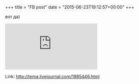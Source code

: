 +++
title = "FB post"
date = "2015-06-23T19:12:57+00:00"
+++

вот да)

![Photo](https://external.xx.fbcdn.net/safe_image.php?d=AQAY-1jgscIN0PVo&w=130&h=130&url=http%3A%2F%2Fl-stat.livejournal.net%2Fimg%2Fsign.png&cfs=1&_nc_hash=AQA7b-ezCxZXi2zj)


Link: http://tema.livejournal.com/1985446.html
